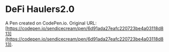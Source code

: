# DeFi Haulers2.0

A Pen created on CodePen.io. Original URL: [https://codepen.io/sendicecream/pen/6d91ada27eafc220723be4a03118d813](https://codepen.io/sendicecream/pen/6d91ada27eafc220723be4a03118d813).


